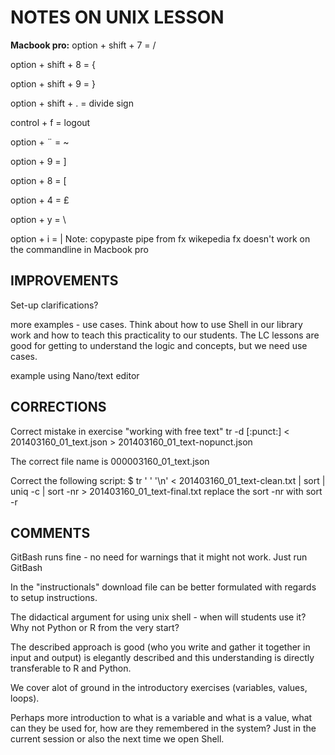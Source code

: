 # NOTES ON UNIX LESSON


**Macbook pro:**
option + shift + 7 = /

option + shift + 8 = {

option + shift + 9 = }

option + shift + . = divide sign

control + f = logout

option + ¨ = ~

option + 9 = ]

option + 8 = [

option + 4 = £

option + y = \

option + i = | Note: copypaste pipe from fx wikepedia fx doesn't work on the commandline in Macbook pro



## IMPROVEMENTS

Set-up clarifications?

more examples - use cases. Think about how to use Shell in our library work and how to teach this practicality to our students. The
LC lessons are good for getting to understand the logic and concepts, but we need use cases. 

example using Nano/text editor

## CORRECTIONS

Correct mistake in exercise "working with free text" tr -d [:punct:] < 201403160_01_text.json > 201403160_01_text-nopunct.json

The correct file name is 000003160_01_text.json

Correct the following script: $ tr ' ' '\n' < 201403160_01_text-clean.txt | sort | uniq -c | sort -nr > 201403160_01_text-final.txt  replace the sort -nr with sort -r

## COMMENTS

GitBash runs fine - no need for warnings that it might not work. Just run GitBash 

In the "instructionals" download file can be better formulated with regards to setup instructions.

The didactical argument for using unix shell - when will students use it?
Why not Python or R from the very start?

The described approach is good (who you write and gather it together in input and output) is elegantly
described and this understanding is directly transferable to R and Python.

We cover alot of ground in the introductory exercises (variables, values, loops).

Perhaps more introduction to what is a variable and what is a value, what can they be used for, how are they remembered
in the system? Just in the current session or also the next time we open Shell.




